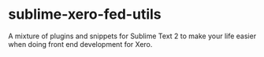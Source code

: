 sublime-xero-fed-utils
======================

A mixture of plugins and snippets for Sublime Text 2 to make your life easier when doing front end development for Xero.
